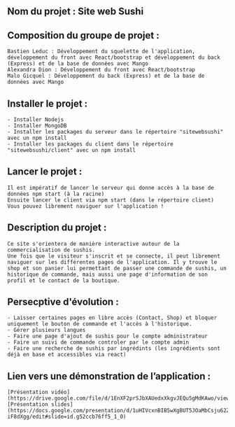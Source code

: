 ## Nom du projet : Site web Sushi

## Composition du groupe de projet : 
	Bastien Leduc : Développement du squelette de l'application, développement du front avec React/bootstrap et développement du back (Express) et de la base de données avec Mango
	Alexandra Dion : Développement du front avec React/bootstrap
	Malo Gicquel : Développement du back (Express) et de la base de données avec Mango

## Installer le projet : 
	- Installer Nodejs
	- Installer MongoDB
	- Installer les packages du serveur dans le répertoire "sitewebsushi" avec un npm install
	- Installer les packages du client dans le répertoire "sitewebsushi/client" avec un npm install

## Lancer le projet : 
	Il est impératif de lancer le serveur qui donne accès à la base de données npm start (à la racine)
	Ensuite lancer le client via npm start (dans le répertoire client)
	Vous pouvez librement naviguer sur l'application !

## Description du projet : 
	Ce site s'orientera de manière interactive autour de la commercialisation de sushis.
	Une fois que le visiteur s'inscrit et se connecte, il peut librement naviguer sur les différentes pages de l'application. Il y trouve le shop et son panier lui permettant de passer une commande de sushis, un historique de commande, mais aussi une page d'information de son profil et le contact de la boutique. 

## Persecptive d'évolution : 
	- Laisser certaines pages en libre accès (Contact, Shop) et bloquer uniquement le bouton de commande et l'accès	à l'historique.
	- Gérer plusieurs langues
	- Faire une page d'ajout de sushis pour le compte administrateur
	- Faire un suivi de commande controler par le compte admin
	- Faire une recherche de sushis par ingrédints (les ingrédients sont déjà en base et accessibles via react)
 
## Lien vers une démonstration de l’application : 
	[Présentation vidéo](https://drive.google.com/file/d/1EnXF2prSJbXAUedxXkgvJEQu5gMdKAwo/view)
	[Présentation slides](https://docs.google.com/presentation/d/1uHIVcxnBIB5wXgBUT5JOaMbCsju62ZTiKYl-iF8dXgg/edit#slide=id.g52ccb76ff5_1_0)